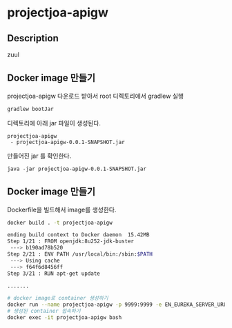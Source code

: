 # projectjoa-apigw

## Description
zuul

## Docker image 만들기
projectjoa-apigw 다운로드 받아서 root 디렉토리에서 gradlew 실행

``` bash
gradlew bootJar
```

디렉토리에 아래 jar 파일이 생성된다.
```
projectjoa-apigw
 - projectjoa-apigw-0.0.1-SNAPSHOT.jar
```

만들어진 jar 를 확인한다.
```
java -jar projectjoa-apigw-0.0.1-SNAPSHOT.jar
```
## Docker image 만들기

Dockerfile을 빌드해서 image를 생성한다.
``` bash
docker build . -t projectjoa-apigw

ending build context to Docker daemon  15.42MB
Step 1/21 : FROM openjdk:8u252-jdk-buster
 ---> b190ad78b520
Step 2/21 : ENV PATH /usr/local/bin:/sbin:$PATH
 ---> Using cache
 ---> f64f6d8456ff
Step 3/21 : RUN apt-get update

.......

# docker image로 container 생성하기
docker run --name projectjoa-apigw -p 9999:9999 -e EN_EUREKA_SERVER_URL=172.17.0.3 -e EN_EUREKA_PORT=9065 projectjoa-apigw:latest
# 생성된 container 접속하기
docker exec -it projectjoa-apigw bash

```
